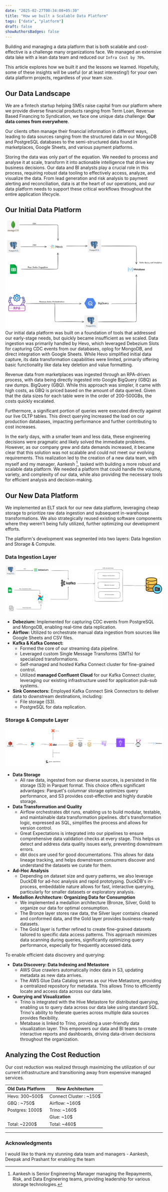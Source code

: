```yaml
---
date: "2025-02-27T00:34:08+05:30"
title: "How we built a Scalable Data Platform"
tags: ["data", "platform"]
draft: false
showAuthorsBadges: false
---
```


Building and managing a data platform that is both scalable and cost-effective is a challenge many organizations face. We managed an extensive data lake with a lean data team and reduced our `Infra Cost by 70%`.

This article explores how we built it and the lessons we learned. Hopefully, some of these insights will be useful (or at least interesting!) for your own data platform projects, regardless of your team size.

## Our Data Landscape

We are a fintech startup helping SMEs raise capital from our platform where we provide diverse financial products ranging from Term Loan, Revenue Based Financing to Syndication, we face one unique data challenge: **Our data comes from everywhere**.

Our clients often manage their financial information in different ways, leading to data sources ranging from the structured data in our MongoDB and PostgreSQL databases to the semi-structured data found in marketplaces, Google Sheets, and various payment platforms.

Storing the data was only part of the equation. We needed to process and analyse it at scale, transform it into actionable intelligence that drive key business decisions. Our data and BI analysts play a crucial role in this process, requiring robust data tooling to effectively access, analyze, and visualize the data. From lead generation and risk analysis to payment alerting and reconciliation, data is at the heart of our operations, and our data platform needs to support these critical workflows throughout the entire application lifecycle.

## Our Initial Data Platform

![Initial Data Platform](/images/Initial_Data_Infra.png)
Our initial data platform was built on a foundation of tools that addressed our early-stage needs, but quickly became insufficient as we scaled. Data ingestion was primarily handled by Hevo, which leveraged Debezium Slots for capturing CDC events from our databases, oplog for MongoDB, and direct integration with Google Sheets. While Hevo simplified initial data capture, its data transformation capabilities were limited, primarily offering basic functionality like data key deletion and value formatting.

Revenue data from marketplaces was ingested through an RPA-driven process, with data being directly ingested into Google BigQuery (GBQ) as raw dumps. BigQuery (GBQ). While this approach was simpler, it came with high costs, as GBQ is priced based on the amount of data queried. Given that the data sizes for each table were in the order of 200-500GBs, the costs quickly escalated.

Furthermore, a significant portion of queries were executed directly against our live OLTP tables. This direct querying increased the load on our production databases, impacting performance and further contributing to cost increases.

In the early days, with a smaller team and less data, these engineering decisions were pragmatic and likely solved the immediate problems. However, as our company grew and data demands increased, it became clear that this solution was not scalable and could not meet our evolving requirements. This realization led to the creation of a new data team, with myself and my manager, Aankesh [^1], tasked with building a more robust and scalable data platform. We needed a platform that could handle the volume, variety, and complexity of our data, while also providing the necessary tools for efficient analysis and decision-making.

## Our New Data Platform

We implemented an ELT stack for our new data platform, leveraging cheap storage to prioritize raw data ingestion and subsequent in-warehouse transformations. We also strategically reused existing software components where they weren't being fully utilized, further optimizing our development efforts.

The platform's development was segmented into two layers: Data Ingestion and Storage & Compute.

### Data Ingestion Layer

![Data Ingestion](/images/Data_Ingestion.png)

- **Debezium:** Implemented for capturing CDC events from PostgreSQL and MongoDB, enabling real-time data replication.
- **Airflow:** Utilized to orchestrate manual data ingestion from sources like Google Sheets and CSV files.
- **Kafka & Kafka Connect:**
  - Formed the core of our streaming data pipeline.
  - Leveraged custom Single Message Transforms (SMTs) for specialized transformations.
  - Self-managed and hosted Kafka Connect cluster for fine-grained control.
  - Utilized **managed Confluent Cloud** for our Kafka Connect cluster, leveraging our existing infrastructure used for application pub-sub systems.
- **Sink Connectors:** Employed Kafka Connect Sink Connectors to deliver data to downstream destinations, including:
  - File storage (S3).
  - PostgreSQL for data replication.

### Storage & Compute Layer

![Data Processing](/images/Data_Platform.png)

- **Data Storage**
  - All raw data, ingested from our diverse sources, is persisted in file storage (S3) in Parquet format. This choice offers significant advantages: Parquet's columnar storage optimizes query performance, and S3 provides cost-effective and highly durable storage.
- **Data Transformation and Quality**
  - Airflow orchestrates dbt runs, enabling us to build modular, testable, and maintainable data transformation pipelines. dbt's transformation logic, expressed as SQL, simplifies the process and allows for version control.
  - Great Expectations is integrated into our pipelines to ensure comprehensive data validation checks at every stage. This helps us detect and address data quality issues early, preventing downstream errors.
  - dbt docs are used for good documentations. This allows for data lineage tracking, and helps downstream consumers discover and understand the datasets we curate for them.
- **Ad-Hoc Analysis**
  - Depending on dataset size and query patterns, we also leverage DuckDB for ad-hoc analysis and rapid prototyping. DuckDB's in-process, embeddable nature allows for fast, interactive querying, particularly for smaller datasets or exploratory analysis.
- **Medallion Architecture: Organizing Data for Consumption**
  - We implemented a medallion architecture (Bronze, Silver, Gold) to organize our data for optimal consumption.
  - The Bronze layer stores raw data, the Silver layer contains cleaned and conformed data, and the Gold layer provides business-ready datasets.
  - The Gold layer is further refined to create fine-grained datasets tailored to specific data access patterns. This approach minimizes data scanning during queries, significantly optimizing query performance, especially for frequently accessed data.

To enable efficient data discovery and querying:

- **Data Discovery: Data Indexing and Metastore**
  - AWS Glue crawlers automatically index data in S3, updating metadata as new data arrives.
  - The AWS Glue Data Catalog serves as our Hive Metastore, providing a centralized repository for metadata. This allows Trino to efficiently locate and access data across our data lake.
- **Querying and Visualization**
  - Trino is integrated with the Hive Metastore for distributed querying, enabling us to query data across our data lake using standard SQL. Trino's ability to federate queries across multiple data sources provides flexibility.
  - Metabase is linked to Trino, providing a user-friendly data visualization layer. This empowers our data and BI teams to create interactive reports and dashboards, driving data-driven decisions throughout the organization.

## Analyzing the Cost Reduction

Our cost reduction was realized through maximizing the utilization of our current infrastructure and transitioning away from expensive managed services.

| Old Data Platform | New Architecture        |
| ----------------- | ----------------------- |
| Hevo: 300~500$    | Connect Cluster : ~150$ |
| GBQ : ~750$       | Airflow: ~160$          |
| Postgres: 1000$   | Trino: ~160$            |
|                   | Glue: ~10$              |
| Total: ~2200$     | Total: ~460$            |

---

### Acknowledgments

I would like to thank my stunning data team and managers - Aankesh, Deepak and Prashant for enabling the team

[^1]: Aankesh is Senior Engineering Manager managing the Repayments, Risk, and Data Engineering teams, providing leadership for various storage technologies.
